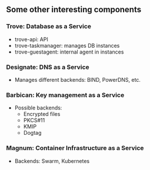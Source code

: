## Some other interesting components

### Trove: Database as a Service

-   trove-api: API
-   trove-taskmanager: manages DB instances
-   trove-guestagent: internal agent in instances

### Designate: DNS as a Service

-   Manages different backends: BIND, PowerDNS, etc.

### Barbican: Key management as a Service

-   Possible backends:
    -    Encrypted files
    -    PKCS#11
    -    KMIP
    -    Dogtag

### Magnum: Container Infrastructure as a Service

-   Backends: Swarm, Kubernetes


